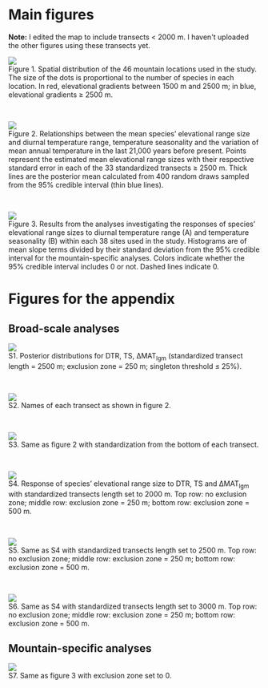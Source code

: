 # Main figures

**Note:** I edited the map to include transects < 2000 m. I haven't uploaded the other figures using these transects yet.

![](../figures/map_transects.svg)  
Figure 1. Spatial distribution of the 46 mountain locations used in the study. The size of the dots is proportional to the number of species in each location. In red, elevational gradients between 1500 m and 2500 m; in blue, elevational gradients ≥ 2500 m.

<br>

![](../figures/regressions_main.svg)  
Figure 2. Relationships between the mean species’ elevational range size and diurnal temperature range, temperature seasonality and the variation of mean annual temperature in the last 21,000 years before present. Points represent the estimated mean elevational range sizes with their respective standard error in each of the 33 standardized transects ≥ 2500 m. Thick lines are the posterior mean calculated from 400 random draws sampled from the 95% credible interval (thin blue lines).

<br>

![](../figures/hist_slopes-ez250.svg)  
Figure 3. Results from the analyses investigating the responses of species’ elevational range sizes to diurnal temperature range (A) and temperature seasonality (B) within each 38 sites used in the study. Histograms are of mean slope terms divided by their standard deviation from the 95% credible interval for the mountain-specific analyses. Colors indicate whether the 95% credible interval includes 0 or not. Dashed lines indicate 0.

# Figures for the appendix

## Broad-scale analyses

![](../figures/posterior_distributions.svg)  
S1. Posterior distributions for DTR, TS, ∆MAT<sub>lgm</sub> (standardized transect length = 2500 m; exclusion zone = 250 m; singleton threshold ≤ 25%).

<br>

![](../figures/labelled_transects.svg)  
S2. Names of each transect as shown in figure 2.

<br>

![](../figures/std_bottom-mtl2500-ez250.svg)  
S3. Same as figure 2 with standardization from the bottom of each transect.

<br>

![](../figures/mdl1-mtl2000-top_ez0-mid_ez250-bot_ez500.svg)  
S4. Response of species’ elevational range size to DTR, TS and ∆MAT<sub>lgm</sub> with standardized transects length set to 2000 m. Top row: no exclusion zone; middle row: exclusion zone = 250 m; bottom row: exclusion zone = 500 m.

<br>

![](../figures/mdl1-mtl2500-top_ez0-mid_ez250-bot_ez500.svg)  
S5. Same as S4 with standardized transects length set to 2500 m. Top row: no exclusion zone; middle row: exclusion zone = 250 m; bottom row: exclusion zone = 500 m.

<br>

![](../figures/mdl1-mtl3000-top_ez0-mid_ez250-bot_ez500.svg)  
S6. Same as S4 with standardized transects length set to 3000 m. Top row: no exclusion zone; middle row: exclusion zone = 250 m; bottom row: exclusion zone = 500 m.

## Mountain-specific analyses

![](../figures/hist_slopes-ez0.svg)  
S7. Same as figure 3 with exclusion zone set to 0.